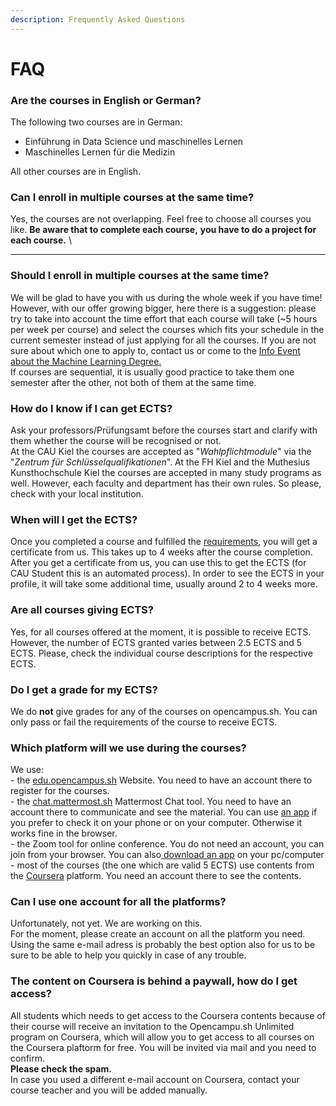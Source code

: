 ```yaml
---
description: Frequently Asked Questions
---
```


# FAQ

### Are the courses in English or German?&#x20;

The following two courses are in German:

* Einführung in Data Science und maschinelles Lernen
* Maschinelles Lernen für die Medizin

All other courses are in English.

### Can I enroll in multiple courses at the same time?&#x20;

Yes, the courses are not overlapping. Feel free to choose all courses you like. **Be aware that to complete each course,** **you have to do a project for each course.** \
****

### Should I enroll in multiple courses at the same time?

We will be glad to have you with us during the whole week if you have time!\
However, with our offer growing bigger, here there is a suggestion: please try to take into account the time effort that each course will take (\~5 hours per week per course) and select the courses which fits your schedule in the current semester instead of just applying for all the courses. If you are not sure about which one to apply to, contact us or come to the [Info Event about the Machine Learning Degree.](https://ml.opencampus.sh)\
If courses are sequential, it is usually good practice to take them one semester after the other, not both of them at the same time.

### **How do I know if I can get ECTS?**&#x20;

Ask your professors/Prüfungsamt before the courses start and clarify with them whether the course will be recognised or not.\
At the CAU Kiel the courses are accepted as "_Wahlpflichtmodule_" via the "_Zentrum für Schlüsselqualifikationen_". At the FH Kiel and the Muthesius Kunsthochschule Kiel the courses are accepted in many study programs as well. However, each faculty and department has their own rules. So please, check with your local institution.

### When will I get the ECTS?&#x20;

Once you completed a course and fulfilled the [requirements](projects/requirements.md), you will get a certificate from us. This takes up to 4 weeks after the course completion. After you get a certificate from us, you can use this to get the ECTS (for CAU Student this is an automated process). In order to see the ECTS in your profile, it will take some additional time, usually around 2 to 4 weeks more.

### Are all courses giving ECTS?&#x20;

Yes, for all courses offered at the moment, it is possible to receive ECTS. However, the number of ECTS granted varies between 2.5 ECTS and 5 ECTS. Please, check the individual course descriptions for the respective ECTS.

### Do I get a grade for my ECTS?

We do **not** give grades for any of the courses on opencampus.sh. You can only pass or fail the requirements of the course to receive ECTS.

### Which platform will we use during the courses?

We use:\
\- the [edu.opencampus.sh](./) Website. You need to have an account there to register for the courses.\
\- the [chat.mattermost.sh](./) Mattermost Chat tool. You need to have an account there to communicate and see the material. You can use [an app](https://mattermost.com/download/#mattermostApps) if you prefer to check it on your phone or on your computer. Otherwise it works fine in the browser.\
\- the Zoom tool for online conference. You do not need an account, you can join from your browser. You can also[ download an app](https://zoom.us/download) on your pc/computer\
\- most of the courses (the one which are valid 5 ECTS) use contents from the [Coursera](https://coursera.org) platform. You need an account there to see the contents.

### Can I use one account for all the platforms?

Unfortunately, not yet. We are working on this.\
For the moment, please create an account on all the platform you need. Using the same e-mail adress is probably the best option also for us to be sure to be able to help you quickly in case of any trouble.

### The content on Coursera is behind a paywall, how do I get access?

All students which needs to get access to the Coursera contents because of their course will receive an invitation to the Opencampu.sh Unlimited program on Coursera, which will allow you to get access to all courses on the Coursera plaftorm for free. You will be invited via mail and you need to confirm. \
**Please check the spam.** \
In case you used a different e-mail account on Coursera, contact your course teacher and you will be added manually.
